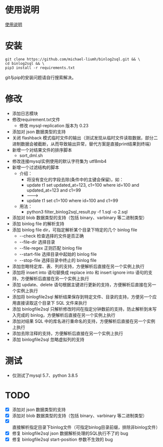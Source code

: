 使用说明
==============
[使用说明](./source_file/README.md)

安装
==============
```shell
git clone https://github.com/michael-liumh/binlog2sql.git && \
cd binlog2sql && \
pip3 install -r requirements.txt
```
git与pip的安装问题请自行搜索解决。

修改
==============
* 添加日志模块
* 修改requirement.txt文件
  * 修改 mysql-replication 版本为 0.23
* 添加对 json 数据类型的支持
* 关闭 flashback 模式临时文件的输出（测试发现从临时文件读取数据，部分二进制数据会被截断，从而导致输出异常，替代方案是直接print结果到终端）
* 新增一个对结果文件的排序脚本
  * sort_dml.sh
* 修改连接mysql实例使用的默认字符集为 utf8mb4
* 新增一个过滤结构的脚本
  * 介绍：
    * 将没有变化的字段去除(条件中的主键会保留)，如：
    * update t1 set updated_at=123, c1=100 where id=100 and updated_at=123 and c1=99  
    * ---> 
    * update t1 set c1=100 where id=100 and c1=99
  * 用法：
    * python3 filter_binlog2sql_result.py -f 1.sql -o 2.sql
* 添加对 blob 数据类型的支持（包括 binary、varbinary 等二进制类型）
* 添加 binlog file 的解析支持
* 添加 binlog file dir，可指定解析某个目录下特定的几个 binlog file
  * --check 检查选择的文件是否正确
  * --file-dir 选择目录
  * --file-regex 正则匹配 binlog file
  * --start-file 选择目录中起始的 binlog file
  * --stop-file 选择目录中终止的 binlog file
* 添加忽略特定库、表、列的支持，方便解析后直接在另一个实例上执行
* 添加将 insert into 语句替换成 replace into 和 insert ignore into 语句的支持，方便解析后直接在另一个实例上执行
* 添加 update、delete 语句根据主键进行更新的支持，方便解析后直接在另一个实例上执行
* 添加将 binlogfile2sql 解析结果保存到特定文件、目录的支持，方便另一个应用直接读取这个目录下 SQL 文件来执行
* 添加 binlogfile2sql 只解析修改时间在指定分钟数前的支持，防止解析到未写入完成的 binlog，方便解析后直接在另一个实例上执行
* 添加对结果 SQL 中的库名进行重命名的支持，方便解析后直接在另一个实例上执行
* 添加去除注释的支持，方便解析后直接在另一个实例上执行
* 添加 binlogfile2sql 忽略虚拟列的支持

测试
==============
* 仅测试了mysql 5.7、python 3.8.5

TODO
==============
- [x] 添加对 json 数据类型的支持
- [x] 添加对 blob 数据类型的支持（包括 binary、varbinary 等二进制类型）
- [x] 直接解析指定目录下binlog文件（可指定binlog目录前缀，排除非binlog文件）
- [x] 修复 binlogfile2sql json 数据解析处理的SQL执行不了的 bug
- [x] 修复 binlogfile2sql start-position 参数不生效的 bug
